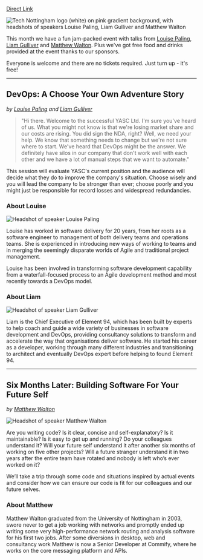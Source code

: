 [Direct Link](https://www.technottingham.com/events/tech-nottingham-june-2019)

![Tech Nottingham logo (white) on pink gradient background, with headshots of speakers Louise Paling, Liam Gulliver and Matthew Walton](https://images.squarespace-cdn.com/content/v1/53428a5fe4b0fa0c16894821/1558384873177-NA2H9WZRVPNLBA28IUXX/ke17ZwdGBToddI8pDm48kMdtOLws3s3uFIiZePUcqrgUqsxRUqqbr1mOJYKfIPR7LoDQ9mXPOjoJoqy81S2I8N_N4V1vUb5AoIIIbLZhVYy7Mythp_T-mtop-vrsUOmeInPi9iDjx9w8K4ZfjXt2dlCtCRiFfLlS53VinuMYd7axe3XULs0hzxEkAGC-7iS_CjLISwBs8eEdxAxTptZAUg/Tech-Nott-banner-june-2019.png?format=1000w)

This month we have a fun jam-packed event with talks from [Louise Paling](https://twitter.com/short_louise), [Liam Gulliver](https://twitter.com/lrgulliver) and [Matthew Walton](https://twitter.com/maw). Plus we've got free food and drinks provided at the event thanks to our sponsors.

Everyone is welcome and there are no tickets required. Just turn up - it's free!
<hr />

## DevOps: A Choose Your Own Adventure Story
_by [Louise Paling](https://twitter.com/short_louise) and [Liam Gulliver](https://twitter.com/lrgulliver)_

> "Hi there. Welcome to the successful YASC Ltd. I'm sure you've heard of us. What you might not know is that we're losing market share and our costs are rising. You did sign the NDA, right? Well, we need your help. We know that something needs to change but we're not sure where to start. We've heard that DevOps might be the answer. We definitely have silos in our company that don't work well with each other and we have a lot of manual steps that we want to automate."

This session will evaluate YASC's current position and the audience will decide what they do to improve the company's situation. Choose wisely and you will lead the company to be stronger than ever; choose poorly and you might just be responsible for record losses and widespread redundancies.

### About Louise
![Headshot of speaker Louise Paling](https://images.squarespace-cdn.com/content/v1/53428a5fe4b0fa0c16894821/1558385431243-UP7YYFCJAWNQVIXWA2B6/ke17ZwdGBToddI8pDm48kLxnK526YWAH1qleWz-y7AFZw-zPPgdn4jUwVcJE1ZvWEtT5uBSRWt4vQZAgTJucoTqqXjS3CfNDSuuf31e0tVH33scGBZjC30S7EYewNF5iKKwhonf2ThqWWOBkLKnojuqYeU1KwPvsAK7Tx5ND4WE/LouisePaling.jpg?format=300w)

Louise has worked in software delivery for 20 years, from her roots as a software engineer to management of both delivery teams and operations teams. She is experienced in introducing new ways of working to teams and in merging the seemingly disparate worlds of Agile and traditional project management.

Louise has been involved in transforming software development capability from a waterfall-focused process to an Agile development method and most recently towards a DevOps model.

### About Liam
![Headshot of speaker Liam Gulliver](https://images.squarespace-cdn.com/content/v1/53428a5fe4b0fa0c16894821/1558385451992-V6HSLIBS78XHE3T1HVAO/ke17ZwdGBToddI8pDm48kLxnK526YWAH1qleWz-y7AFZw-zPPgdn4jUwVcJE1ZvWEtT5uBSRWt4vQZAgTJucoTqqXjS3CfNDSuuf31e0tVH33scGBZjC30S7EYewNF5iKKwhonf2ThqWWOBkLKnojuqYeU1KwPvsAK7Tx5ND4WE/LiamGulliver.jpg?format=300w)

Liam is the Chief Executive of Element 94, which has been built by experts to help coach and guide a wide variety of businesses in software development and DevOps, providing consultancy solutions to transform and accelerate the way that organisations deliver software. He started his career as a developer, working through many different industries and transitioning to architect and eventually DevOps expert before helping to found Element 94.

<hr />

## Six Months Later: Building Software For Your Future Self
_by [Matthew Walton](https://twitter.com/maw)_

![Headshot of speaker Matthew Walton](https://images.squarespace-cdn.com/content/v1/53428a5fe4b0fa0c16894821/1558385760904-OQZXT6YEX4KQRPIOSKLG/ke17ZwdGBToddI8pDm48kEvjkK3QQ11YkcYaqU7-QghZw-zPPgdn4jUwVcJE1ZvWhcwhEtWJXoshNdA9f1qD7Xj1nVWs2aaTtWBneO2WM-viOBXPdiIoNafHGd2FDBwA1bf_a6RgOuP1lFeboriVnQ/matthew+waltonsmall.jpg?format=300w)

Are you writing code? Is it clear, concise and self-explanatory? Is it maintainable? Is it easy to get up and running? Do your colleagues understand it? Will your future self understand it after another six months of working on five other projects? Will a future stranger understand it in two years after the entire team have rotated and nobody is left who’s ever worked on it?

We’ll take a trip through some code and situations inspired by actual events and consider how we can ensure our code is fit for our colleagues and our future selves.

### About Matthew

Matthew Walton graduated from the University of Nottingham in 2003, swore never to get a job working with networks and promptly ended up writing some very high-performance network routing and analysis software for his first two jobs. After some diversions in desktop, web and consultancy work Matthew is now a Senior Developer at Commify, where he works on the core messaging platform and APIs.